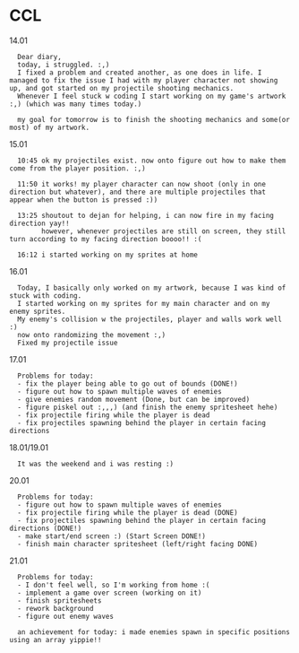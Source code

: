 # CCL
14.01 

      Dear diary,
      today, i struggled. :,)
      I fixed a problem and created another, as one does in life. I managed to fix the issue I had with my player character not showing up, and got started on my projectile shooting mechanics. 
      Whenever I feel stuck w coding I start working on my game's artwork :,) (which was many times today.)
      
      my goal for tomorrow is to finish the shooting mechanics and some(or most) of my artwork.

15.01

      10:45 ok my projectiles exist. now onto figure out how to make them come from the player position. :,)
      
      11:50 it works! my player character can now shoot (only in one direction but whatever), and there are multiple projectiles that appear when the button is pressed :))
      
      13:25 shoutout to dejan for helping, i can now fire in my facing direction yay!!
            however, whenever projectiles are still on screen, they still turn according to my facing direction boooo!! :(
      
      16:12 i started working on my sprites at home

16.01

      Today, I basically only worked on my artwork, because I was kind of stuck with coding.
      I started working on my sprites for my main character and on my enemy sprites.
      My enemy's collision w the projectiles, player and walls work well :)
      now onto randomizing the movement :,)
      Fixed my projectile issue

17.01

      Problems for today:
      - fix the player being able to go out of bounds (DONE!)
      - figure out how to spawn multiple waves of enemies
      - give enemies random movement (Done, but can be improved)
      - figure piskel out :,,,) (and finish the enemy spritesheet hehe)
      - fix projectile firing while the player is dead 
      - fix projectiles spawning behind the player in certain facing directions
      
18.01/19.01

      It was the weekend and i was resting :)
      
20.01

      Problems for today:
      - figure out how to spawn multiple waves of enemies
      - fix projectile firing while the player is dead (DONE)
      - fix projectiles spawning behind the player in certain facing directions (DONE!)
      - make start/end screen :) (Start Screen DONE!)
      - finish main character spritesheet (left/right facing DONE)

21.01

      Problems for today:
      - I don't feel well, so I'm working from home :(
      - implement a game over screen (working on it)
      - finish spritesheets
      - rework background
      - figure out enemy waves 

      an achievement for today: i made enemies spawn in specific positions using an array yippie!!
